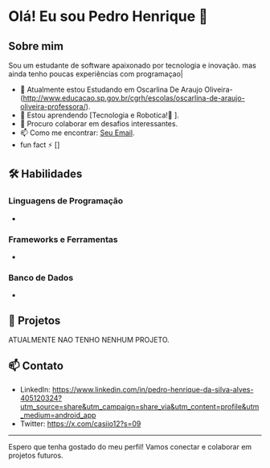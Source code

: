 # Olá! Eu sou Pedro Henrique 👋


## Sobre mim
Sou um estudante de software apaixonado por tecnologia e inovação. mas ainda tenho poucas experiências com programaçao|

- 🔭 Atualmente estou Estudando em Oscarlina De Araujo Oliveira- (http://www.educacao.sp.gov.br/cgrh/escolas/oscarlina-de-araujo-oliveira-professora/).
- 🌱 Estou aprendendo [Tecnologia e Robotica!🤖 ].
- 👯 Procuro colaborar em desafios interessantes.
- 📫 Como me encontrar: [Seu Email](mailt).
- fun fact ⚡ []
## 🛠️ Habilidades

### Linguagens de Programação
-
      
### Frameworks e Ferramentas
-

### Banco de Dados
-

## 🚀 Projetos
ATUALMENTE NAO TENHO NENHUM PROJETO.

## 📫 Contato

- LinkedIn: https://www.linkedin.com/in/pedro-henrique-da-silva-alves-405120324?utm_source=share&utm_campaign=share_via&utm_content=profile&utm_medium=android_app
- Twitter: https://x.com/casiio12?s=09


---

Espero que tenha gostado do meu perfil! Vamos conectar e colaborar em projetos futuros.